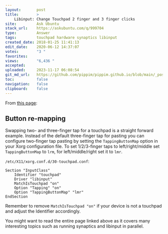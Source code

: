 ```yaml
---
layout:       post
title:        >
    Libinput: Change Touchpad 2 finger and 3 finger clicks
site:         Ask Ubuntu
stack_url:    https://askubuntu.com/q/999704
type:         Answer
tags:         touchpad hardware synaptics libinput
created_date: 2018-01-25 11:41:13
edit_date:    2020-06-12 14:37:07
votes:        "3 "
favorites:    
views:        "6,436 "
accepted:     
uploaded:     2023-11-17 06:08:54
git_md_url:   https://github.com/pippim/pippim.github.io/blob/main/_posts/2018/2018-01-25-Libinput_-Change-Touchpad-2-finger-and-3-finger-clicks.md
toc:          false
navigation:   false
clipboard:    false
---
```


From [this page][1]:

## Button re-mapping

Swapping two- and three-finger tap for a touchpad is a straight forward example. Instead of the default three-finger tap for pasting you can configure two-finger tap pasting by setting the `TappingButtonMap` option in your Xorg configuration file. To set 1/2/3-finger taps to left/right/middle set `TappingButtonMap` to `lrm`, for left/middle/right set it to `lmr`.

`/etc/X11/xorg.conf.d/30-touchpad.conf`:

``` 
Section "InputClass"
    Identifier "touchpad"
    Driver "libinput"
    MatchIsTouchpad "on"
    Option "Tapping" "on"
    Option "TappingButtonMap" "lmr"
EndSection
```

Remember to remove `MatchIsTouchpad "on"` if your device is not a touchpad and adjust the Identifier accordingly.

You might want to read the entire page linked above as it covers many interesting topics such as running synaptics and libinput in parallel.


  [1]: https://wiki.archlinux.org/index.php/Libinput
